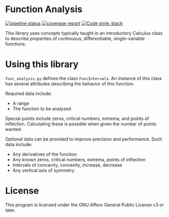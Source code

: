 # Function Analysis

[![pipeline status](https://gitlab.com/Seirdy/func-analysis/badges/master/pipeline.svg)](https://gitlab.com/Seirdy/func-analysis/commits/master)
[![coverage report](https://gitlab.com/Seirdy/func-analysis/badges/master/coverage.svg)](https://gitlab.com/Seirdy/func-analysis/commits/master)
[![Code style: black](https://img.shields.io/badge/code%20style-black-000000.svg)](https://github.com/ambv/black)

This library uses concepts typically taught in an introductory Calculus class to describe properties of continuous, differentiable, single-variable functions.

# Using this library

`func_analysis.py` defines the class `FuncIntervals`. An instance of this class has several attributes describing the behavior of this function.

Required data include:

- A range
- The function to be analyzed

Special points include zeros, critical numbers, extrema, and points of inflection. Calculating these is possible when given the number of points wanted.

Optional data can be provided to improve precision and performance. Such data include:

- Any derivatives of the function
- Any known zeros, critical numbers, extrema, points of inflection
- Intervals of concavity, convexity, increase, decrease
- Any vertical axis of symmetry

# License

This program is licensed under the GNU Affero General Public License v3 or later.

